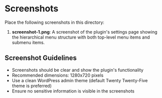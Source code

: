 # Screenshots

Place the following screenshots in this directory:

1. **screenshot-1.png**: A screenshot of the plugin's settings page showing the hierarchical menu structure with both top-level menu items and submenu items.

## Screenshot Guidelines

- Screenshots should be clear and show the plugin's functionality
- Recommended dimensions: 1280x720 pixels
- Use a clean WordPress admin theme (default Twenty Twenty-Five theme is preferred)
- Ensure no sensitive information is visible in the screenshots

